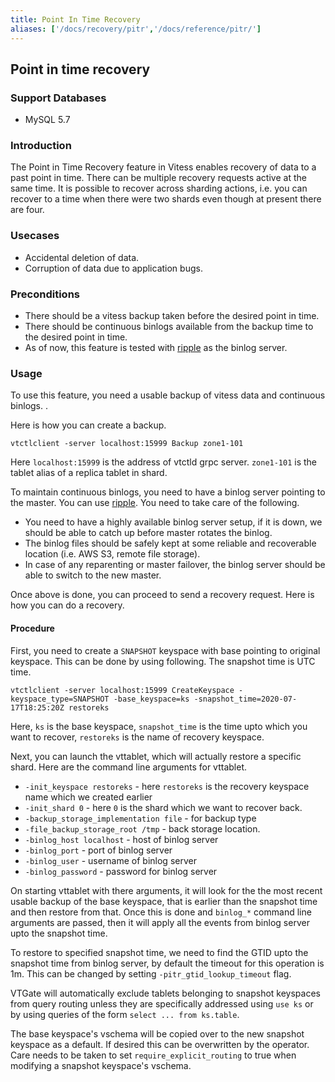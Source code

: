 ```yaml
---
title: Point In Time Recovery
aliases: ['/docs/recovery/pitr','/docs/reference/pitr/']
---
```


## Point in time recovery

### Support Databases
- MySQL 5.7

### Introduction

The Point in Time Recovery feature in Vitess enables recovery of data to a past point in time. There can be multiple recovery requests active at the same time. It is possible to recover across sharding actions, i.e. you can recover to a time when there were two shards even though at present there are four.

### Usecases
- Accidental deletion of data.
- Corruption of data due to application bugs.

### Preconditions
- There should be a vitess backup taken before the desired point in time.
- There should be continuous binlogs available from the backup time to the desired point in time.
- As of now, this feature is tested with [ripple](https://github.com/google/mysql-ripple) as the binlog server.

### Usage

To use this feature, you need a usable backup of vitess data and continuous binlogs. .

Here is how you can create a backup.

`vtctlclient -server localhost:15999 Backup zone1-101`

Here `localhost:15999` is the address of vtctld grpc server. `zone1-101` is the tablet alias of a replica tablet in shard.

To maintain continuous binlogs, you need to have a binlog server pointing to the master. You can use [ripple](https://github.com/google/mysql-ripple). You need to take care of the following.
 - You need to have a highly available binlog server setup, if it is down, we should be able to catch up before master rotates the binlog.
 - The binlog files should be safely kept at some reliable and recoverable location (i.e. AWS S3, remote file storage). 
 - In case of any reparenting or master failover, the binlog server should be able to switch to the new master.
 
 Once above is done, you can proceed to send a recovery request. Here is how you can do a recovery.
 
#### Procedure
 First, you need to create a `SNAPSHOT` keyspace with base pointing to original keyspace. This can be done by using following. The snapshot time is UTC time.
 
 `vtctlclient -server localhost:15999 CreateKeyspace -keyspace_type=SNAPSHOT -base_keyspace=ks -snapshot_time=2020-07-17T18:25:20Z restoreks`
 
 Here, `ks` is the base keyspace, `snapshot_time` is the time upto which you want to recover, `restoreks` is the name of recovery keyspace.
 
 Next, you can launch the vttablet, which will actually restore a specific shard. Here are the command line arguments for vttablet.
 - `-init_keyspace restoreks` - here `restoreks` is the recovery keyspace name which we created earlier
 - `-init_shard 0` - here `0` is the shard which we want to recover back.
 - `-backup_storage_implementation file` - for backup type
 - `-file_backup_storage_root /tmp` - back storage location.
 - `-binlog_host localhost` - host of binlog server
 - `-binlog_port` - port of binlog server
 - `-binlog_user` - username of binlog server
 - `-binlog_password` - password for binlog server
 
 On starting vttablet with there arguments, it will look for the the most recent usable backup of the base keyspace, that is earlier than the snapshot time and then restore from that. Once this is done and `binlog_*` command line arguments are passed, then it will apply all the events from binlog server upto the snapshot time.
 
 To restore to specified snapshot time, we need to find the GTID upto the snapshot time from binlog server, by default the timeout for this operation is 1m. This can be changed by setting `-pitr_gtid_lookup_timeout` flag.
 
 
VTGate will automatically exclude tablets belonging to snapshot keyspaces from query routing unless they are specifically addressed using `use ks` or by using queries of the form `select ... from ks.table`.

The base keyspace's vschema will be copied over to the new snapshot keyspace as a default. If desired this can be overwritten by the operator. Care needs to be taken to set `require_explicit_routing` to true when modifying a snapshot keyspace's vschema.
